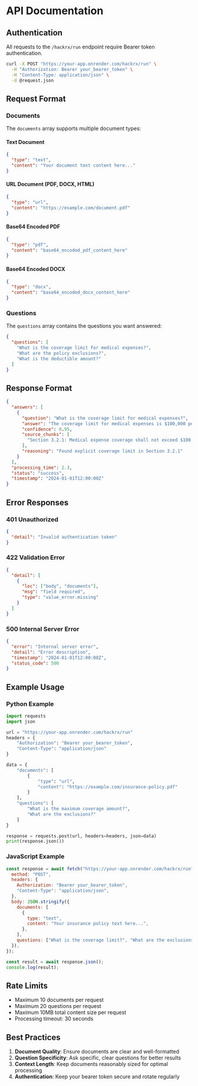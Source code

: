 # API Documentation

## Authentication

All requests to the `/hackrx/run` endpoint require Bearer token authentication.

```bash
curl -X POST "https://your-app.onrender.com/hackrx/run" \
  -H "Authorization: Bearer your_bearer_token" \
  -H "Content-Type: application/json" \
  -d @request.json
```

## Request Format

### Documents

The `documents` array supports multiple document types:

#### Text Document

```json
{
  "type": "text",
  "content": "Your document text content here..."
}
```

#### URL Document (PDF, DOCX, HTML)

```json
{
  "type": "url",
  "content": "https://example.com/document.pdf"
}
```

#### Base64 Encoded PDF

```json
{
  "type": "pdf",
  "content": "base64_encoded_pdf_content_here"
}
```

#### Base64 Encoded DOCX

```json
{
  "type": "docx",
  "content": "base64_encoded_docx_content_here"
}
```

### Questions

The `questions` array contains the questions you want answered:

```json
{
  "questions": [
    "What is the coverage limit for medical expenses?",
    "What are the policy exclusions?",
    "What is the deductible amount?"
  ]
}
```

## Response Format

```json
{
  "answers": [
    {
      "question": "What is the coverage limit for medical expenses?",
      "answer": "The coverage limit for medical expenses is $100,000 per incident as specified in Section 3.2.1.",
      "confidence": 0.95,
      "source_chunks": [
        "Section 3.2.1: Medical expense coverage shall not exceed $100,000 per incident..."
      ],
      "reasoning": "Found explicit coverage limit in Section 3.2.1"
    }
  ],
  "processing_time": 2.3,
  "status": "success",
  "timestamp": "2024-01-01T12:00:00Z"
}
```

## Error Responses

### 401 Unauthorized

```json
{
  "detail": "Invalid authentication token"
}
```

### 422 Validation Error

```json
{
  "detail": [
    {
      "loc": ["body", "documents"],
      "msg": "field required",
      "type": "value_error.missing"
    }
  ]
}
```

### 500 Internal Server Error

```json
{
  "error": "Internal server error",
  "detail": "Error description",
  "timestamp": "2024-01-01T12:00:00Z",
  "status_code": 500
}
```

## Example Usage

### Python Example

```python
import requests
import json

url = "https://your-app.onrender.com/hackrx/run"
headers = {
    "Authorization": "Bearer your_bearer_token",
    "Content-Type": "application/json"
}

data = {
    "documents": [
        {
            "type": "url",
            "content": "https://example.com/insurance-policy.pdf"
        }
    ],
    "questions": [
        "What is the maximum coverage amount?",
        "What are the exclusions?"
    ]
}

response = requests.post(url, headers=headers, json=data)
print(response.json())
```

### JavaScript Example

```javascript
const response = await fetch("https://your-app.onrender.com/hackrx/run", {
  method: "POST",
  headers: {
    Authorization: "Bearer your_bearer_token",
    "Content-Type": "application/json",
  },
  body: JSON.stringify({
    documents: [
      {
        type: "text",
        content: "Your insurance policy text here...",
      },
    ],
    questions: ["What is the coverage limit?", "What are the exclusions?"],
  }),
});

const result = await response.json();
console.log(result);
```

## Rate Limits

- Maximum 10 documents per request
- Maximum 20 questions per request
- Maximum 10MB total content size per request
- Processing timeout: 30 seconds

## Best Practices

1. **Document Quality**: Ensure documents are clear and well-formatted
2. **Question Specificity**: Ask specific, clear questions for better results
3. **Context Length**: Keep documents reasonably sized for optimal processing
4. **Authentication**: Keep your bearer token secure and rotate regularly
